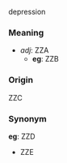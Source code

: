 depression
### Meaning
+ _adj_: ZZA
	+ __eg__: ZZB

### Origin

ZZC

### Synonym

__eg__: ZZD

+ ZZE


